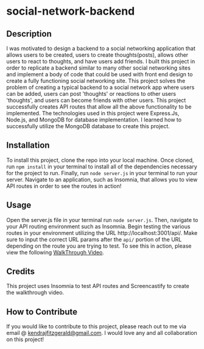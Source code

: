 # social-network-backend


## Description
I was motivated to design a backend to a social networking application that allows users to be created, users to create thoughts(posts), allows other users to react to thoughts, and have users add friends. I built this project in order to replicate a backend similar to many other social networking sites and implement a body of code that could be used with front end design to create a fully functioning social networking site. This project solves the problem of creating a typical backend to a social network app where users can be added, users can post 'thoughts' or reactions to other users 'thoughts', and users can become friends with other users. This project successfully creates API routes that allow all the above functionality to be implemented. The technologies used in this project were Express.Js, Node.js, and MongoDB for database implementation. I learned how to successfully utilize the MongoDB database to create this project. 

## Installation

To install this project, clone the repo into your local machine. Once cloned, run ```npm install``` in your terminal to install all of the dependencies necessary for the project to run. Finally, run ```node server.js``` in your terminal to run your server. Navigate to an application, such as Insomnia, that allows you to view API routes in order to see the routes in action!

## Usage
Open the server.js file in your terminal run ```node server.js```. Then, navigate to your API routing environment such as Insomnia. Begin testing the various routes in your environment utilizing the URL http://localhost:3001/api/. Make sure to input the correct URL params after the ```api/``` portion of the URL depending on the route you are trying to test. To see this in action, please view the following [WalkThrough Video](https://drive.google.com/file/d/1NXM6MDB3p2jTS2yfKGxPVTdqVzz_mHiv/view).

## Credits

This project uses Insomnia to test API routes and Screencastify to create the walkthrough video.


## How to Contribute

If you would like to contribute to this project, please reach out to me via email @ kendrajfitzgerald@gmail.com. I would love any and all collaboration on this project!